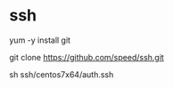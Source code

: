 # ssh


yum -y install git

git clone https://github.com/speed/ssh.git




sh ssh/centos7x64/auth.ssh

